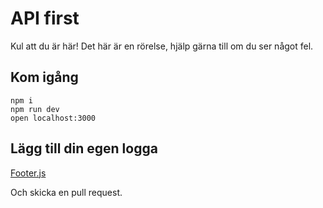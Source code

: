 # API first 

Kul att du är här! Det här är en rörelse, hjälp gärna till om du ser något fel.

## Kom igång

    npm i
    npm run dev
    open localhost:3000

## Lägg till din egen logga

<a href="components/Footer.js">Footer.js</a>

Och skicka en pull request.
